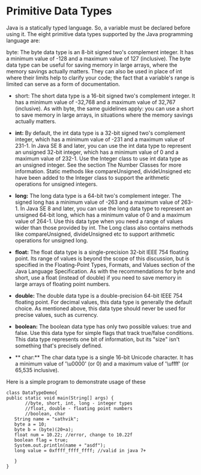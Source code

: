 # Primitive Data Types
Java is a statically typed language. So, a variable must be declared before using it.
The eight primitive data types supported by the Java programming language are:

byte: The byte data type is an 8-bit signed two's complement integer. It has a minimum value of -128 and a maximum value of 127 (inclusive). The byte data type can be useful for saving memory in large arrays, where the memory savings actually matters. They can also be used in place of int where their limits help to clarify your code; the fact that a variable's range is limited can serve as a form of documentation.

* short:
 The short data type is a 16-bit signed two's complement integer. It has a minimum value of -32,768 and a maximum value of 32,767 (inclusive). As with byte, the same guidelines apply: you can use a short to save memory in large arrays, in situations where the memory savings actually matters.

* **int:**
 By default, the int data type is a 32-bit signed two's complement integer, which has a minimum value of -231 and a maximum value of 231-1. In Java SE 8 and later, you can use the int data type to represent an unsigned 32-bit integer, which has a minimum value of 0 and a maximum value of 232-1. Use the Integer class to use int data type as an unsigned integer. See the section The Number Classes for more information. Static methods like compareUnsigned, divideUnsigned etc have been added to the Integer class to support the arithmetic operations for unsigned integers.

* **long:**
 The long data type is a 64-bit two's complement integer. The signed long has a minimum value of -263 and a maximum value of 263-1. In Java SE 8 and later, you can use the long data type to represent an unsigned 64-bit long, which has a minimum value of 0 and a maximum value of 264-1. Use this data type when you need a range of values wider than those provided by int. The Long class also contains methods like compareUnsigned, divideUnsigned etc to support arithmetic operations for unsigned long.

* **float:**
 The float data type is a single-precision 32-bit IEEE 754 floating point. Its range of values is beyond the scope of this discussion, but is specified in the Floating-Point Types, Formats, and Values section of the Java Language Specification. As with the recommendations for byte and short, use a float (instead of double) if you need to save memory in large arrays of floating point numbers. 

* **double:**
 The double data type is a double-precision 64-bit IEEE 754 floating point.  For decimal values, this data type is generally the default choice. As mentioned above, this data type should never be used for precise values, such as currency.

* **boolean:**
 The boolean data type has only two possible values: true and false. Use this data type for simple flags that track true/false conditions. This data type represents one bit of information, but its "size" isn't something that's precisely defined.

* ** char:**
 The char data type is a single 16-bit Unicode character. It has a minimum value of '\u0000' (or 0) and a maximum value of '\uffff' (or 65,535 inclusive). 
 
 Here is a simple program to demonstrate usage of these
 
 ```
 class DataTypeDemo{
public static void main(String[] args) {
        //byte, short, int, long - integer types
        //float, double - floating point numbers
        //boolean, char
    String name = "sathvik";
    byte a = 10;
    byte b = (byte)(20+a);
    float num = 10.22; //error, change to 10.22f
    boolean flag = true;
    System.out.println(name + "asdf");
    long value = 0xffff_ffff_ffff; //valid in java 7+

    }
}
 ```

